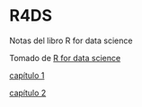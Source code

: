 # R4DS
Notas del libro R for data science


Tomado de [R for data science](https://r4ds.hadley.nz)

[capítulo 1](https://rpubs.com/Matiu9714/1105263)

[capítulo 2](https://rpubs.com/Matiu9714/1112749)
